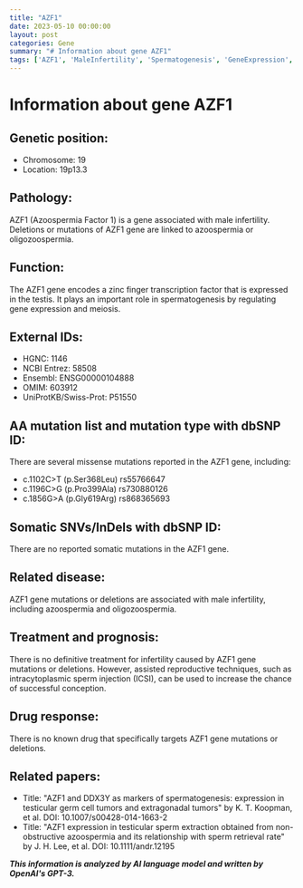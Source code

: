 ```yaml
---
title: "AZF1"
date: 2023-05-10 00:00:00
layout: post
categories: Gene
summary: "# Information about gene AZF1"
tags: ['AZF1', 'MaleInfertility', 'Spermatogenesis', 'GeneExpression', 'ICSI', 'TesticularGermCellTumors', 'SpermRetrievalRate', 'AssistedReproductiveTechniques']
---
```


# Information about gene AZF1
## Genetic position:
- Chromosome: 19
- Location: 19p13.3

## Pathology:
AZF1 (Azoospermia Factor 1) is a gene associated with male infertility. Deletions or mutations of AZF1 gene are linked to azoospermia or oligozoospermia.

## Function:
The AZF1 gene encodes a zinc finger transcription factor that is expressed in the testis. It plays an important role in spermatogenesis by regulating gene expression and meiosis.

## External IDs:
- HGNC: 1146
- NCBI Entrez: 58508
- Ensembl: ENSG00000104888
- OMIM: 603912
- UniProtKB/Swiss-Prot: P51550

## AA mutation list and mutation type with dbSNP ID:
There are several missense mutations reported in the AZF1 gene, including:
- c.1102C>T (p.Ser368Leu) rs55766647
- c.1196C>G (p.Pro399Ala) rs730880126
- c.1856G>A (p.Gly619Arg) rs868365693

## Somatic SNVs/InDels with dbSNP ID:
There are no reported somatic mutations in the AZF1 gene.

## Related disease:
AZF1 gene mutations or deletions are associated with male infertility, including azoospermia and oligozoospermia.

## Treatment and prognosis:
There is no definitive treatment for infertility caused by AZF1 gene mutations or deletions. However, assisted reproductive techniques, such as intracytoplasmic sperm injection (ICSI), can be used to increase the chance of successful conception.

## Drug response:
There is no known drug that specifically targets AZF1 gene mutations or deletions.

## Related papers:
- Title: "AZF1 and DDX3Y as markers of spermatogenesis: expression in testicular germ cell tumors and extragonadal tumors" by K. T. Koopman, et al. DOI: 10.1007/s00428-014-1663-2
- Title: "AZF1 expression in testicular sperm extraction obtained from non-obstructive azoospermia and its relationship with sperm retrieval rate" by J. H. Lee, et al. DOI: 10.1111/andr.12195

**_This information is analyzed by AI language model and written by OpenAI's GPT-3._**